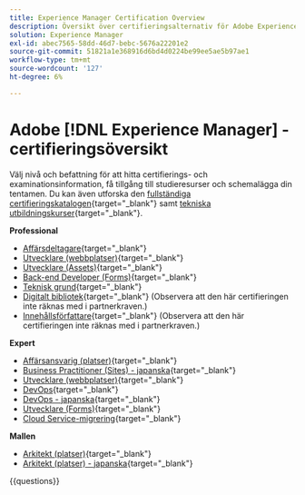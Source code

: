 ```yaml
---
title: Experience Manager Certification Overview
description: Översikt över certifieringsalternativ för Adobe Experience Manager
solution: Experience Manager
exl-id: abec7565-58dd-46d7-bebc-5676a22201e2
source-git-commit: 51821a1e368916d6bd4d0224be99ee5ae5b97ae1
workflow-type: tm+mt
source-wordcount: '127'
ht-degree: 6%

---
```


# Adobe [!DNL Experience Manager] - certifieringsöversikt

Välj nivå och befattning för att hitta certifierings- och examinationsinformation, få tillgång till studieresurser och schemalägga din tentamen. Du kan även utforska den [fullständiga certifieringskatalogen](https://certification.adobe.com/certifications){target="_blank"} samt [tekniska utbildningskurser](https://certification.adobe.com/courses/?/courses){target="_blank"}.

**Professional**

* [Affärsdeltagare](https://certification.adobe.com/certification/experience-manager-business-practitioner-professional){target="_blank"} <!--AD0-E126-->
* [Utvecklare (webbplatser)](https://certification.adobe.com/certification/sites-developer-professional-v2){target="_blank"} <!--AD0-E128-->
* [Utvecklare (Assets)](https://certification.adobe.com/certification/assets-developer-professional){target="_blank"} <!--AD0-E129-->
* [Back-end Developer (Forms)](https://certification.adobe.com/certification/backend-developer-professional){target="_blank"} <!--AD0-E127-->
* [Teknisk grund](https://certification.adobe.com/certification/technical-foundations-professional){target="_blank"} <!--AD0-E132-->
* [Digitalt bibliotek](https://certification.adobe.com/certification/digital-librarian-professional){target="_blank"} (Observera att den här certifieringen inte räknas med i partnerkraven.) <!--AD0-E143-->
* [Innehållsförfattare](https://certification.adobe.com/certification/sites-content-author-professional){target="_blank"} (Observera att den här certifieringen inte räknas med i partnerkraven.) <!--AD0-E144-->

**Expert**

* [Affärsansvarig (platser)](https://certification.adobe.com/certification/sites-business-practitioner-expert){target="_blank"} <!--AD0-E121-->
* [Business Practitioner (Sites) - japanska](https://certification.adobe.com/certification/sites-business-practitioner-expert){target="_blank"} <!--AD0-E121-J-->
* [Utvecklare (webbplatser)](https://certification.adobe.com/certification/sites-developer-expert-v2){target="_blank"} <!--AD0-E137-->
* [DevOps](https://certification.adobe.com/certification/aem-devops-engineer-expert){target="_blank"} <!--AD0-E124-->
* [DevOps - japanska](https://certification.adobe.com/certification/aem-devops-engineer-expert){target="_blank"} <!--AD0-E124-J-->
* [Utvecklare (Forms)](https://certification.adobe.com/certification/aem-forms-developer-expert){target="_blank"} <!--AD0-E125-->
* [Cloud Service-migrering](https://certification.adobe.com/certification/cloud-service-migration-expert){target="_blank"} <!--AD0-E136-->

**Mallen**

* [Arkitekt (platser)](https://certification.adobe.com/certification/sites-architect-master){target="_blank"} <!--AD0-E117-->
* [Arkitekt (platser) - japanska](https://certification.adobe.com/certification/sites-architect-master){target="_blank"} <!--AD0-E117-J-->

{{questions}}
